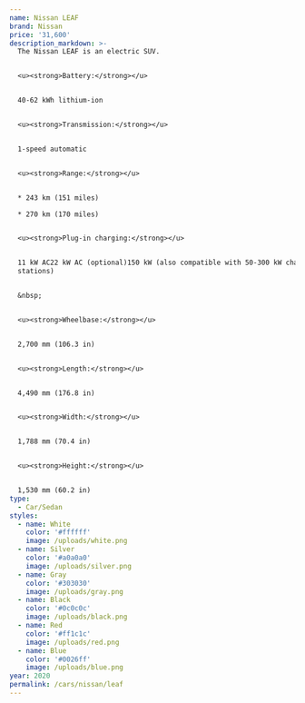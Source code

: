 ```yaml
---
name: Nissan LEAF
brand: Nissan
price: '31,600'
description_markdown: >-
  The Nissan LEAF is an electric SUV.


  <u><strong>Battery:</strong></u>


  40-62 kWh lithium-ion


  <u><strong>Transmission:</strong></u>


  1-speed automatic


  <u><strong>Range:</strong></u>


  * 243 km (151 miles)

  * 270 km (170 miles)


  <u><strong>Plug-in charging:</strong></u>


  11 kW AC22 kW AC (optional)150 kW (also compatible with 50-300 kW charging
  stations)


  &nbsp;


  <u><strong>Wheelbase:</strong></u>


  2,700 mm (106.3 in)


  <u><strong>Length:</strong></u>


  4,490 mm (176.8 in)


  <u><strong>Width:</strong></u>


  1,788 mm (70.4 in)


  <u><strong>Height:</strong></u>


  1,530 mm (60.2 in)
type:
  - Car/Sedan
styles:
  - name: White
    color: '#ffffff'
    image: /uploads/white.png
  - name: Silver
    color: '#a0a0a0'
    image: /uploads/silver.png
  - name: Gray
    color: '#303030'
    image: /uploads/gray.png
  - name: Black
    color: '#0c0c0c'
    image: /uploads/black.png
  - name: Red
    color: '#ff1c1c'
    image: /uploads/red.png
  - name: Blue
    color: '#0026ff'
    image: /uploads/blue.png
year: 2020
permalink: /cars/nissan/leaf
---
```

